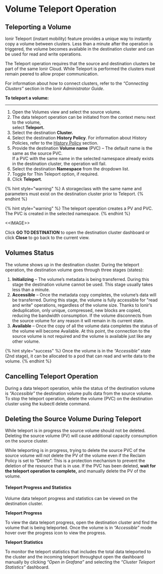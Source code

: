 # Volume Teleport Operation

## Teleporting a Volume

Ionir Teleport (instant mobility) feature provides a unique way to instantly copy a volume between clusters. Less than a minute after the operation is triggered, the volume becomes available in the destination cluster and can be used for read and write operations.

The Teleport operation requires that the source and destination clusters be part of the same Ionir Cloud. While Teleport is performed the clusters must remain peered to allow proper communication.

For information about how to connect clusters, refer to the _“Connecting Clusters”_ section in the _Ionir Administrator Guide_.

**To teleport a volume:**

****

1. Open the Volumes view and select the source volume.
2. The data teleport operation can be initiated from the context menu next to the volume,\
   select **Teleport.**
3. Select the destination **Cluster.**
4. Select the destination **History Policy**. For information about History Policies, refer to the [History Policy](../administrating-ionir/storageclass-and-historypolicies.md#creating-a-history-policy) section.
5. Provide the destination **Volume name** (PVC) – The default name is the same as the source PVC. \
   If a PVC with the same name in the selected namespace already exists in the destination cluster, the operation will fail.
6. &#x20;Select the destination **Namespace** from the dropdown list.
7. Toggle for Thin Teleport option, if required.
8. Click **Teleport**.

{% hint style="warning" %}
A storageclass with the same name and parameters must exist on the destination cluster prior to Teleport.
{% endhint %}

{% hint style="warning" %}
The teleport operation creates a PV and PVC. The PVC is created in the selected namespace.
{% endhint %}

<\<IMAGE>>

Click **GO TO DESTINATION** to open the destination cluster dashboard or click **Close** to go back to the current view.

## Volumes Status

The volume shows up in the destination cluster. During the teleport operation, the destination volume goes through three stages (states):

1. **Initializing** – The volume’s metadata is being transferred. During this stage the destination volume cannot be used. This stage usually takes less than a minute.
2. **Accessible** – Once the metadata copy completes, the volume’s data will be transferred. During this stage, the volume is fully accessible for "read and write" operations, regardless of the volume size. Thanks to Ionir’s deduplication, only unique, compressed, new blocks are copied, reducing the bandwidth consumption. If the volume disconnects from the source volume for any reason it will remain in its current state.
3. **Available** – Once the copy of all the volume data completes the status of the volume will become Available. At this point, the connection to the source volume is not required and the volume is available just like any other volume.

{% hint style="success" %}
Once the volume is in the _“Accessible”_ state (2nd stage), it can be allocated to a pod that can read and write data to the volume.
{% endhint %}

## Cancelling Teleport Operation

During a data teleport operation, while the status of the destination volume is _“Accessible”_ the destination volume pulls data from the source volume. To stop the teleport operation, delete the volume (PVC) on the destination cluster using the kubectl delete command.

## Deleting the Source Volume During Teleport

While teleport is in progress the source volume should not be deleted. Deleting the source volume (PV) will cause additional capacity consumption on the source cluster.

While teleporting is in progress, trying to delete the source PVC of the source volume will not delete the PV of the volume even if the Reclaim Policy is set to “Delete”. This is a protection mechanism to prevent the deletion of the resource that is in use. If the PVC has been deleted, **wait for the teleport operation to complete,** and manually delete the PV of the volume.

#### **Teleport Progress and Statistics** <a href="#_toc87788806" id="_toc87788806"></a>

Volume data teleport progress and statistics can be viewed on the destination cluster.

**Teleport Progress**

To view the data teleport progress, open the destination cluster and find the volume that is being teleported. Once the volume is in _“Accessible”_ mode hover over the progress icon to view the progress.

**Teleport Statistics**

To monitor the teleport statistics that includes the total data teleported to the cluster and the incoming teleport throughput open the dashboard manually by clicking _“Open in Grafana”_ and selecting the _“Cluster Teleport Statistics”_ dashboard.
